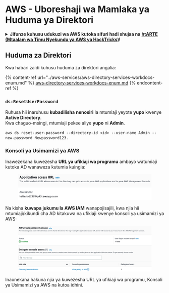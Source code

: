 # AWS - Uboreshaji wa Mamlaka ya Huduma ya Direktori

<details>

<summary><strong>Jifunze kuhusu udukuzi wa AWS kutoka sifuri hadi shujaa na</strong> <a href="https://training.hacktricks.xyz/courses/arte"><strong>htARTE (Mtaalam wa Timu Nyekundu ya AWS ya HackTricks)</strong></a><strong>!</strong></summary>

Njia nyingine za kusaidia HackTricks:

* Ikiwa unataka kuona **kampuni yako ikitangazwa kwenye HackTricks** au **kupakua HackTricks kwa PDF** Angalia [**MIPANGO YA KUJIUNGA**](https://github.com/sponsors/carlospolop)!
* Pata [**swag rasmi ya PEASS & HackTricks**](https://peass.creator-spring.com)
* Gundua [**Familia ya PEASS**](https://opensea.io/collection/the-peass-family), mkusanyiko wetu wa [**NFTs**](https://opensea.io/collection/the-peass-family) ya kipekee
* **Jiunge na** 💬 [**Kikundi cha Discord**](https://discord.gg/hRep4RUj7f) au [**kikundi cha telegram**](https://t.me/peass) au **tufuate** kwenye **Twitter** 🐦 [**@hacktricks\_live**](https://twitter.com/hacktricks\_live)**.**
* **Shiriki mbinu zako za udukuzi kwa kuwasilisha PRs kwa** [**HackTricks**](https://github.com/carlospolop/hacktricks) na [**HackTricks Cloud**](https://github.com/carlospolop/hacktricks-cloud) repos za github.

</details>

## Huduma za Direktori

Kwa habari zaidi kuhusu huduma za direktori angalia:

{% content-ref url="../aws-services/aws-directory-services-workdocs-enum.md" %}
[aws-directory-services-workdocs-enum.md](../aws-services/aws-directory-services-workdocs-enum.md)
{% endcontent-ref %}

### `ds:ResetUserPassword`

Ruhusa hii inaruhusu **kubadilisha** **nenosiri** la mtumiaji yeyote **yupo** kwenye **Active Directory**.\
Kwa chaguo-msingi, mtumiaji pekee aliye **yupo** ni **Admin**.
```
aws ds reset-user-password --directory-id <id> --user-name Admin --new-password Newpassword123.
```
### Konsoli ya Usimamizi ya AWS

Inawezekana kuwezesha **URL ya ufikiaji wa programu** ambayo watumiaji kutoka AD wanaweza kutumia kuingia:

<figure><img src="../../../.gitbook/assets/image (244).png" alt=""><figcaption></figcaption></figure>

Na kisha **kuwapa jukumu la AWS IAM** wanapojisajili, kwa njia hii mtumiaji/kikundi cha AD kitakuwa na ufikiaji kwenye konsoli ya usimamizi ya AWS:

<figure><img src="../../../.gitbook/assets/image (155).png" alt=""><figcaption></figcaption></figure>

Inaonekana hakuna njia ya kuwezesha URL ya ufikiaji wa programu, Konsoli ya Usimamizi ya AWS na kutoa idhini.
